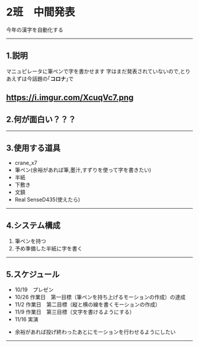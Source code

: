 # 2班　中間発表
今年の漢字を自動化する

---
## 1.説明
マニュピレータに筆ペンで字を書かせます
字はまだ発表されていないので,とりあえずは今話題の｢**コロナ**｣で

https://i.imgur.com/XcuqVc7.png
---
## 2.何が面白い？？？



---
## 3.使用する道具
* crane_x7
* 筆ペン(余裕があれば筆,墨汁,すずりを使って字を書きたい)
* 半紙
* 下敷き
* 文鎮
* Real SenseD435(使えたら)


---
## 4.システム構成
1. 筆ペンを持つ
2. 予め準備した半紙に字を書く




---
## 5.スケジュール
- 10/19　プレゼン
- 10/26 作業日　第一目標（筆ペンを持ち上げるモーションの作成）の達成
- 11/2  作業日　第二目標（縦と横の線を書くモーションの作成）
- 11/9  作業日　第三目標（文字を書けるようにする）
- 11/16	実演	
* 余裕があれば投げ終わったあとにモーションを行わせるようにしたい
---

